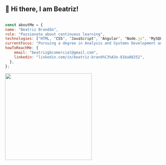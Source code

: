 ## 👋 Hi there, I am Beatriz!

<div style="display: grid; grid-template-columns: '1fr 1fr';">
  
  ```javascript
const aboutMe = {
  name: "Beatriz Brandão",
  role: "Passionate about continuous learning",
  technologies: ["HTML, "CSS", "JavaScript", "Angular", "Node.js", "MySQL", "Java"],
  currentFocus: "Pursuing a degree in Analysis and Systems Development and exploring areas of CRM and Product Management.",
  howToReachMe: {
      email: "beatrizgbcomercial@gmail.com",
      linkedin: "linkedin.com/in/beatriz-brand%C3%A3o-81ba88252",
    },
};
```
</div>
  
<!-- ## 👩‍💻 I'm Currently Learning

<div >
 <h4>📚 SPTech School</h4>
  <ul>
    <li>Java</li>
    <li>Object-Oriented Programming (OOP)</li>
  </ul>
  <h4>📚 Angular</h4>
  <h4>📚 TrailHead - Salesforce</h4>
  <ul>
     <li>Salesforce Development</li>
     <li>Salesforce Administration</li>
  </ul>
   
</div> --!>

<div>
    <img width="280" src="https://github-readme-stats.vercel.app/api/top-langs/?username=BeatrizGBrandao&layout=compact&theme=dracula">
</div>



